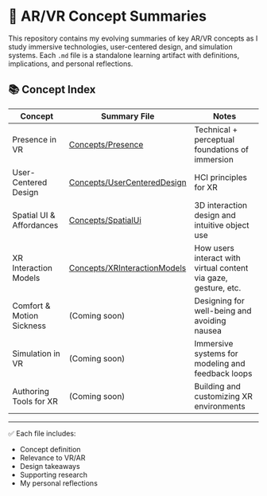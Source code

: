 # 🧠 AR/VR Concept Summaries

This repository contains my evolving summaries of key AR/VR concepts as I study immersive technologies, user-centered design, and simulation systems. Each `.md` file is a standalone learning artifact with definitions, implications, and personal reflections.

## 📚 Concept Index

| Concept                     | Summary File                                     | Notes                                                        |
|----------------------------|--------------------------------------------------|--------------------------------------------------------------|
| Presence in VR             | [Concepts/Presence](Concepts/Presence.md)     | Technical + perceptual foundations of immersion             |
| User-Centered Design       | [Concepts/UserCenteredDesign](Concepts/UserCenteredDesign.md) | HCI principles for XR                          |
| Spatial UI & Affordances   | [Concepts/SpatialUi](Concepts/SpatialUi.md) | 3D interaction design and intuitive object use     |
| XR Interaction Models       | [Concepts/XRInteractionModels](Concepts/XRInteractionModels.md) | How users interact with virtual content via gaze, gesture, etc. |
| Comfort & Motion Sickness  | (Coming soon) | Designing for well-being and avoiding nausea       |
| Simulation in VR           | (Coming soon) | Immersive systems for modeling and feedback loops  |
| Authoring Tools for XR     | (Coming soon) | Building and customizing XR environments           | 

---

✅ Each file includes:
- Concept definition  
- Relevance to VR/AR  
- Design takeaways  
- Supporting research  
- My personal reflections


